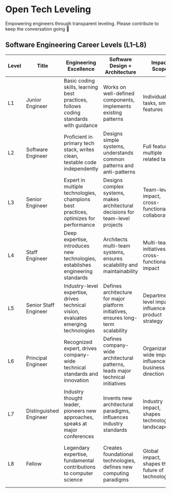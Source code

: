 # Open Tech Leveling
Empowering engineers through transparent leveling. Please contribute to keep the conversation going 🎉

## Software Engineering Career Levels (L1–L8)

| Level | Title                | Engineering Excellence                                                             | Software Design + Architecture                                               | Impact Scope                                 | Level of Ambiguity                                      | Ownership                                                       | Team Building                                                    |
|-------|----------------------|------------------------------------------------------------------------------------|------------------------------------------------------------------------------|------------------------------------------------|----------------------------------------------------------|------------------------------------------------------------------|-------------------------------------------------------------------|
| L1    | Junior Engineer      | Basic coding skills, learning best practices, follows coding standards with guidance | Works on well-defined components, implements existing patterns               | Individual tasks, small features              | Clear requirements, well-defined problems                 | Owns small features with mentorship                              | Learns from team, asks questions, participates in team activities |
| L2    | Software Engineer    | Proficient in primary tech stack, writes clean, testable code independently        | Designs simple systems, understands common patterns and anti-patterns        | Full features, multiple related tasks         | Some ambiguity, can break down medium-sized problems      | Owns features end-to-end with minimal guidance                   | Collaborates effectively, provides constructive code reviews       |
| L3    | Senior Engineer      | Expert in multiple technologies, champions best practices, optimizes for performance | Designs complex systems, makes architectural decisions for team-level projects | Team-level impact, cross-functional collaboration | Comfortable with ambiguous requirements, defines technical approach | Owns significant systems, drives technical decisions              | Mentors junior engineers, leads technical discussions              |
| L4    | Staff Engineer       | Deep expertise, introduces new technologies, establishes engineering standards     | Architects multi-team systems, ensures scalability and maintainability       | Multi-team initiatives, cross-functional impact | Thrives in ambiguous environments, defines problems and solutions | Owns complex systems spanning multiple teams                      | Develops team technical capabilities, influences engineering culture |
| L5    | Senior Staff Engineer| Industry-level expertise, drives technical vision, evaluates emerging technologies | Defines architecture for major platform initiatives, ensures long-term scalability | Department-level impact, influences product strategy | Navigates high ambiguity, creates clarity from complex business needs | Owns critical infrastructure and platform systems                 | Builds and develops senior engineers, shapes technical organization |
| L6    | Principal Engineer   | Recognized expert, drives company-wide technical standards and innovation         | Defines company-wide architectural patterns, leads major technical initiatives | Organization-wide impact, influences business direction | Operates in high uncertainty, defines long-term technical strategy | Owns company-critical systems and technical strategy              | Develops technical leaders, builds engineering excellence across organization |
| L7    | Distinguished Engineer | Industry thought leader, pioneers new approaches, speaks at major conferences      | Invents new architectural paradigms, influences industry standards           | Industry impact, shapes technology landscape  | Creates new possibilities from uncertainty, defines future technology direction | Owns transformational technology initiatives                     | Attracts top talent, builds world-class engineering teams         |
| L8    | Fellow               | Legendary expertise, fundamental contributions to computer science                | Creates foundational technologies, defines new computing paradigms           | Global impact, shapes the future of technology | Operates in pure ambiguity, creates entirely new fields of study | Owns breakthrough innovations that transform industries           | Builds legendary teams, creates lasting technical legacies        |
